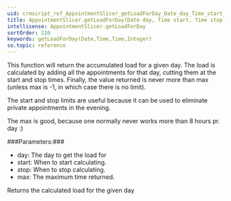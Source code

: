 ```yaml
---
uid: crmscript_ref_AppointmentSlicer_getLoadForDay_Date_day_Time_start_Time_stop_Integer_max
title: AppointmentSlicer.getLoadForDay(Date day, Time start, Time stop, Integer max)
intellisense: AppointmentSlicer.getLoadForDay
sortOrder: 110
keywords: getLoadForDay(Date,Time,Time,Integer)
so.topic: reference
---
```


This function will return the accumulated load for a given day. The load is calculated by adding all the appointments for that day, cutting them at the start and stop times. Finally, the value returned is never more than max (unless max is -1, in which case there is no limit).

The start and stop limits are useful because it can be used to eliminate private appointments in the evening.

The max is good, because one normally never works more than 8 hours pr. day :)



###Parameters:###


 - day: The day to get the load for
 - start: When to start calculating.
 - stop: When to stop calculating.
 - max: The maximum time returned.


Returns the calculated load for the given day


